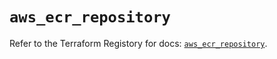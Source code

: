# `aws_ecr_repository`

Refer to the Terraform Registory for docs: [`aws_ecr_repository`](https://registry.terraform.io/providers/hashicorp/aws/5.7.0/docs/resources/ecr_repository).
